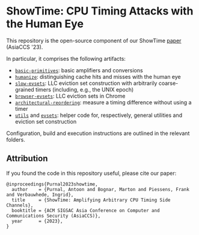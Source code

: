 # ShowTime: CPU Timing Attacks with the Human Eye
This repository is the open-source component of our ShowTime [paper](https://antoonpurnal.github.io/files/pdf/ShowTime.pdf) (AsiaCCS '23).

In particular, it comprises the following artifacts:
- [`basic-primitives`](./basic-primitives/): basic amplifiers and conversions
- [`humanize`](./humanize): distinguishing cache hits and misses with the human eye
- [`slow-evsets`](./slow-evsets): LLC eviction set construction with arbitrarily coarse-grained timers (including, e.g., the UNIX epoch)
- [`browser-evsets`](./browser-evsets): LLC eviction sets in Chrome
- [`architectural-reordering`](./architectural-reordering): measure a timing difference without using a timer
- [`utils`](./utils) and [`evsets`](./evsets): helper code for, respectively, general utilities and eviction set construction

Configuration, build and execution instructions are outlined in the relevant folders.

## Attribution
If you found the code in this repository useful, please cite our paper:

```
@inproceedings{Purnal2023showtime,
  author    = {Purnal, Antoon and Bognar, Marton and Piessens, Frank and Verbauwhede, Ingrid},
  title     = {ShowTime: Amplifying Arbitrary CPU Timing Side Channels},
  booktitle = {ACM SIGSAC Asia Conference on Computer and Communications Security (AsiaCCS)},
  year      = {2023},
}
```